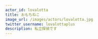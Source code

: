 ```yaml
---
actor_id: lovalotta
title: おもちねこ
image_url: /images/actors/lovalotta.jpg
twitter_username: lovalottaplus
description: 私立探偵です
---
```

